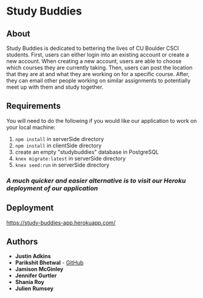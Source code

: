 # Study Buddies

## About 
Study Buddies is dedicated to bettering the lives of CU Boulder CSCI students. First, users can either login into an existing account or create a new account. When creating a new account, users are able to choose which courses they are currently taking. Then, users can post the location that they are at and what they are working on for a specific course. After, they can email other people working on similar assignments to potentially meet up with them and study together. 
## Requirements 
You will need to do the following if you would like our application to work on your local machine: 
1) ```npm install``` in serverSide directory 
2) ```npm install``` in clientSide directory 
3) create an empty "studybuddies" database in PostgreSQL
3) ```knex migrate:latest``` in serverSide directory 
4) ```knex seed:run``` in serverSide directory 
### **_A much quicker and easier alternative is to visit our Heroku deployment of our application_**
## Deployment 
https://study-buddies-app.herokuapp.com/
## Authors
* **Justin Adkins**
* **Parikshit Bhetwal** - [GitHub](https://github.com/PurpleBooth)
* **Jamison McGinley** 
* **Jennifer Gurtler**
* **Shania Roy** 
* **Julien Rumsey** 
